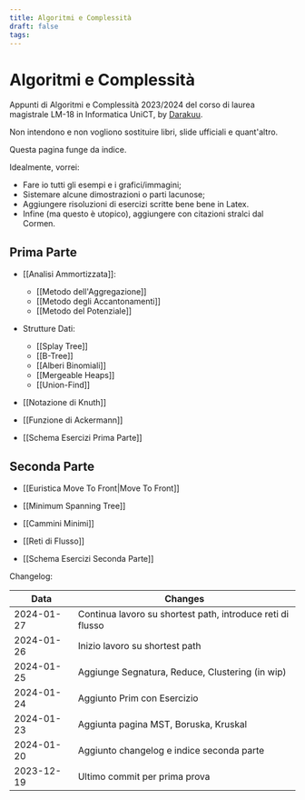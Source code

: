 ```yaml
---
title: Algoritmi e Complessità
draft: false
tags:
---
```

# Algoritmi e Complessità
Appunti di Algoritmi e Complessità 2023/2024 del corso di laurea magistrale LM-18 in Informatica UniCT, by [Darakuu](https://github.com/Darakuu). 

Non intendono e non vogliono sostituire libri, slide ufficiali e quant'altro. 

Questa pagina funge da indice.

Idealmente, vorrei:
- Fare io tutti gli esempi e i grafici/immagini;
- Sistemare alcune dimostrazioni o parti lacunose;
- Aggiungere risoluzioni di esercizi scritte bene bene in Latex.
- Infine (ma questo è utopico), aggiungere con citazioni stralci dal Cormen.

## Prima Parte

- [[Analisi Ammortizzata]]:
	- [[Metodo dell'Aggregazione]]
	- [[Metodo degli Accantonamenti]]
	- [[Metodo del Potenziale]]
- Strutture Dati:
	- [[Splay Tree]]
	- [[B-Tree]]
	- [[Alberi Binomiali]]
	- [[Mergeable Heaps]]
	- [[Union-Find]]
- [[Notazione di Knuth]] 
- [[Funzione di Ackermann]]

- [[Schema Esercizi Prima Parte]]

## Seconda Parte

- [[Euristica Move To Front|Move To Front]]
- [[Minimum Spanning Tree]]
- [[Cammini Minimi]]
- [[Reti di Flusso]]

- [[Schema Esercizi Seconda Parte]]


Changelog:

| Data | Changes |
| ---- | ---- |
| 2024-01-27 | Continua lavoro su shortest path, introduce reti di flusso |
| 2024-01-26 | Inizio lavoro su shortest path |
| 2024-01-25 | Aggiunge Segnatura, Reduce, Clustering (in wip) |
| 2024-01-24 | Aggiunto Prim con Esercizio |
| 2024-01-23 | Aggiunta pagina MST, Boruska, Kruskal |
| 2024-01-20 | Aggiunto changelog e indice seconda parte |
| 2023-12-19 | Ultimo commit per prima prova |